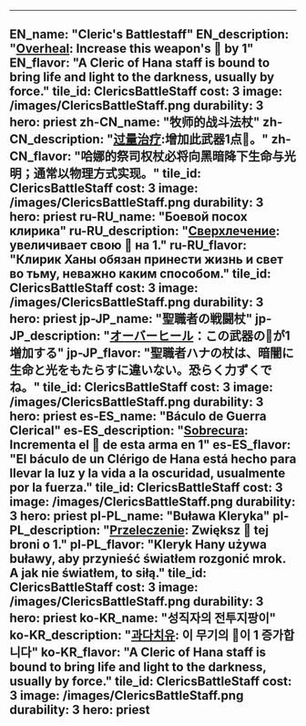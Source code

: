 ---

EN_name: "Cleric's Battlestaff"
EN_description: "<u>Overheal</u>: Increase this weapon's 🔸 by 1"
EN_flavor: "A Cleric of Hana staff is bound to bring life and light to the darkness, usually by force."
tile_id: ClericsBattleStaff
cost: 3
image: /images/ClericsBattleStaff.png
durability: 3
hero: priest
zh-CN_name: "牧师的战斗法杖"
zh-CN_description: "<u>过量治疗</u>:增加此武器1点🔸。"
zh-CN_flavor: "哈娜的祭司权杖必将向黑暗降下生命与光明；通常以物理方式实现。"
tile_id: ClericsBattleStaff
cost: 3
image: /images/ClericsBattleStaff.png
durability: 3
hero: priest
ru-RU_name: "Боевой посох клирика"
ru-RU_description: "<u>Сверхлечение</u>: увеличивает свою 🔸 на 1."
ru-RU_flavor: "Клирик Ханы обязан принести жизнь и свет во тьму, неважно каким способом."
tile_id: ClericsBattleStaff
cost: 3
image: /images/ClericsBattleStaff.png
durability: 3
hero: priest
jp-JP_name: "聖職者の戦闘杖"
jp-JP_description: "<u>オーバーヒール</u>：この武器の🔸が1増加する"
jp-JP_flavor: "聖職者ハナの杖は、暗闇に生命と光をもたらすに違いない。恐らく力ずくでね。"
tile_id: ClericsBattleStaff
cost: 3
image: /images/ClericsBattleStaff.png
durability: 3
hero: priest
es-ES_name: "Báculo de Guerra Clerical"
es-ES_description: "<u>Sobrecura</u>: Incrementa el 🔸 de esta arma en 1"
es-ES_flavor: "El báculo de un Clérigo de Hana está hecho para llevar la luz y la vida a la oscuridad, usualmente por la fuerza."
tile_id: ClericsBattleStaff
cost: 3
image: /images/ClericsBattleStaff.png
durability: 3
hero: priest
pl-PL_name: "Buława Kleryka"
pl-PL_description: "<u>Przeleczenie</u>: Zwiększ 🔸 tej broni o 1."
pl-PL_flavor: "Kleryk Hany używa buławy, aby przynieść światłem rozgonić mrok. A jak nie światłem, to siłą."
tile_id: ClericsBattleStaff
cost: 3
image: /images/ClericsBattleStaff.png
durability: 3
hero: priest
ko-KR_name: "성직자의 전투지팡이"
ko-KR_description: "<u>과다치유</u>: 이 무기의 🔸이 1 증가합니다"
ko-KR_flavor: "A Cleric of Hana staff is bound to bring life and light to the darkness, usually by force."
tile_id: ClericsBattleStaff
cost: 3
image: /images/ClericsBattleStaff.png
durability: 3
hero: priest
---
